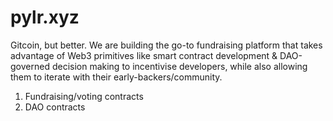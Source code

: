 # pylr.xyz
Gitcoin, but better. We are building the go-to fundraising platform that takes advantage of Web3 primitives like smart contract development & DAO-governed decision making to incentivise developers, while also allowing them to iterate with their early-backers/community. 

1. Fundraising/voting contracts
2. DAO contracts
